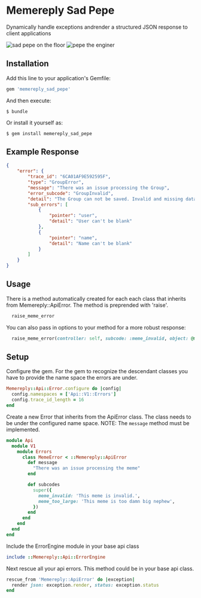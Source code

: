 # Memereply Sad Pepe
Dynamically handle exceptions andrender a structured JSON response to client applications

![sad pepe on the floor](https://www.meme-arsenal.com/memes/1adf62bd401ea536f9e6d4df9097201b.jpg)
![pepe the enginer](https://images-cdn.9gag.com/photo/ajq1ePg_700b.jpg)

## Installation

Add this line to your application's Gemfile:

```ruby
gem 'memereply_sad_pepe'
```

And then execute:

    $ bundle

Or install it yourself as:

    $ gem install memereply_sad_pepe

## Example Response

```json
{
    "error": {
        "trace_id": "6CA01AF9E592595F",
        "type": "GroupError",
        "message": "There was an issue processing the Group",
        "error_subcode": "GroupInvalid",
        "detail": "The Group can not be saved. Invalid and missing data.",
        "sub_errors": [
            {
                "pointer": "user",
                "detail": "User can't be blank"
            },
            {
                "pointer": "name",
                "detail": "Name can't be blank"
            }
        ]
    }
}
```

## Usage
There is a method automatically created for each each class that inherits from Memereply::ApiError. The method is preprended with 'raise'.
```ruby
  raise_meme_error
```

You can also pass in options to your method for a more robust response:
```ruby
  raise_meme_error(controller: self, subcode: :meme_invalid, object: @meme)
```

## Setup
Configure the gem. For the gem to recognize the descendant classes you have to provide the name space the errors are under.
```ruby
Memereply::Api::Error.configure do |config|
  config.namespaces = ['Api::V1::Errors']
  config.trace_id_length = 16
end
```

Create a new Error that inherits from the ApiError class. The class needs to be under the configured name space. NOTE: The ``message`` method must be implemented.

```ruby
module Api
  module V1
    module Errors
      class MemeError < ::Memereply::ApiError
        def message
          "There was an issue processing the meme"
        end

        def subcodes
          super({
            meme_invalid: 'This meme is invalid.',
            meme_too_large: 'This meme is too damn big nephew', 
          })
        end
      end
    end 
  end 
end 
```

Include the ErrorEngine module in your base api class
```ruby
include ::Memereply::Api::ErrorEngine
```

Next rescue all your api errors. This method could be in your base api class.
```ruby
rescue_from 'Memereply::ApiError' do |exception|
  render json: exception.render, status: exception.status
end
```
